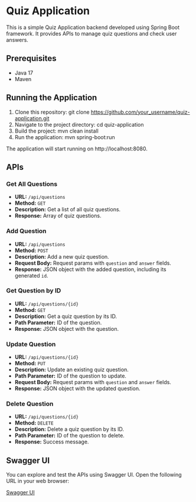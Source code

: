 # Quiz Application

This is a simple Quiz Application backend developed using Spring Boot framework. It provides APIs to manage quiz questions and check user answers.

## Prerequisites

- Java 17
- Maven

## Running the Application

1. Clone this repository:
   git clone https://github.com/your_username/quiz-application.git
2. Navigate to the project directory:
  cd quiz-application
3. Build the project:
  mvn clean install
4. Run the application:
  mvn spring-boot:run


The application will start running on http://localhost:8080.

## APIs

### Get All Questions

- **URL:** `/api/questions`
- **Method:** `GET`
- **Description:** Get a list of all quiz questions.
- **Response:** Array of quiz questions.

### Add Question

- **URL:** `/api/questions`
- **Method:** `POST`
- **Description:** Add a new quiz question.
- **Request Body:** Request params with `question` and `answer` fields.
- **Response:** JSON object with the added question, including its generated `id`.

### Get Question by ID

- **URL:** `/api/questions/{id}`
- **Method:** `GET`
- **Description:** Get a quiz question by its ID.
- **Path Parameter:** ID of the question.
- **Response:** JSON object with the question.

### Update Question

- **URL:** `/api/questions/{id}`
- **Method:** `PUT`
- **Description:** Update an existing quiz question.
- **Path Parameter:** ID of the question to update.
- **Request Body:** Request params with `question` and `answer` fields.
- **Response:** JSON object with the updated question.

### Delete Question

- **URL:** `/api/questions/{id}`
- **Method:** `DELETE`
- **Description:** Delete a quiz question by its ID.
- **Path Parameter:** ID of the question to delete.
- **Response:** Success message.

## Swagger UI

You can explore and test the APIs using Swagger UI. Open the following URL in your web browser:

[Swagger UI](http://localhost:8080/swagger-ui/index.html)


